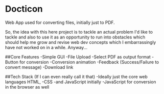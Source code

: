 # Docticon
Web App used for converting files, initially just to PDF. 

So, the idea with this here project is to tackle an actual problem I'd like to tackle and also to use it as an opportunity to run into obstacles which should help me grow and revise web dev concepts which I embarrassingly have not worked on in a while. Anyway...

##Core Features
-Simple GUI
-File Upload
-Select PDF as output format
-Button for conversion
-Conversion animation
-Feedback (Success/Failure to convert message)
-Download link

##Tech Stack (If I can even really call it that)
-Ideally just the core web languages HTML, 
-CSS
-and JavaScript initially
-JavaScript for conversion in the browser as well
